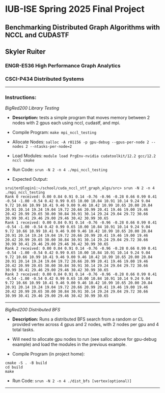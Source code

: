 # IUB-ISE Spring 2025 Final Project
## Benchmarking Distributed Graph Algorithms with NCCL and CUDASTF
## Skyler Ruiter
### ENGR-E536 High Performance Graph Analytics
### CSCI-P434 Distributed Systems

---

### Instructions:

*BigRed200 Library Testing*

* **Description:** tests a simple program that moves memory between 2 nodes with 2 gpus each using nccl, cudastf, and mpi. 

* Compile Program: `make mpi_nccl_testing`

* Allocate Nodes: `salloc -A r01156 -p gpu-debug --gpus-per-node 2 --nodes 2 --ntasks-per-node=2`

* Load Modules: `module load PrgEnv-nvidia cudatoolkit/12.2 gcc/12.2 nccl cmake`

* Run Code: `srun -N 2 -n 4 ./mpi_nccl_testing`

* Expected Output:

```
sruiter@login1:~/school/cuda_nccl_stf_graph_algs/src> srun -N 2 -n 4 ./mpi_nccl_testing
Rank 0 received: 0.00 0.84 0.91 0.14 -0.76 -0.96 -0.28 0.66 0.99 0.41 -0.54 -1.00 -0.54 0.42 0.99 0.65 10.00 10.84 10.91 10.14 9.24 9.04 9.72 10.66 10.99 10.41 9.46 9.00 9.46 10.42 10.99 10.65 20.00 20.84 20.91 20.14 19.24 19.04 19.72 20.66 20.99 20.41 19.46 19.00 19.46 20.42 20.99 20.65 30.00 30.84 30.91 30.14 29.24 29.04 29.72 30.66 30.99 30.41 29.46 29.00 29.46 30.42 30.99 30.65 
Rank 1 received: 0.00 0.84 0.91 0.14 -0.76 -0.96 -0.28 0.66 0.99 0.41 -0.54 -1.00 -0.54 0.42 0.99 0.65 10.00 10.84 10.91 10.14 9.24 9.04 9.72 10.66 10.99 10.41 9.46 9.00 9.46 10.42 10.99 10.65 20.00 20.84 20.91 20.14 19.24 19.04 19.72 20.66 20.99 20.41 19.46 19.00 19.46 20.42 20.99 20.65 30.00 30.84 30.91 30.14 29.24 29.04 29.72 30.66 30.99 30.41 29.46 29.00 29.46 30.42 30.99 30.65 
Rank 2 received: 0.00 0.84 0.91 0.14 -0.76 -0.96 -0.28 0.66 0.99 0.41 -0.54 -1.00 -0.54 0.42 0.99 0.65 10.00 10.84 10.91 10.14 9.24 9.04 9.72 10.66 10.99 10.41 9.46 9.00 9.46 10.42 10.99 10.65 20.00 20.84 20.91 20.14 19.24 19.04 19.72 20.66 20.99 20.41 19.46 19.00 19.46 20.42 20.99 20.65 30.00 30.84 30.91 30.14 29.24 29.04 29.72 30.66 30.99 30.41 29.46 29.00 29.46 30.42 30.99 30.65 
Rank 3 received: 0.00 0.84 0.91 0.14 -0.76 -0.96 -0.28 0.66 0.99 0.41 -0.54 -1.00 -0.54 0.42 0.99 0.65 10.00 10.84 10.91 10.14 9.24 9.04 9.72 10.66 10.99 10.41 9.46 9.00 9.46 10.42 10.99 10.65 20.00 20.84 20.91 20.14 19.24 19.04 19.72 20.66 20.99 20.41 19.46 19.00 19.46 20.42 20.99 20.65 30.00 30.84 30.91 30.14 29.24 29.04 29.72 30.66 30.99 30.41 29.46 29.00 29.46 30.42 30.99 30.65 
```

---

*BigRed200 Distributed BFS*

* **Description:** Runs a distributed BFS search from a random or CL provided vertex across 4 gpus and 2 nodes, with 2 nodes per gpu and 4 total tasks.

* Will need to allocate gpu nodes to run (see salloc above for gpu-debug example) and load the modules in the previous example.

* Compile Program (in project home):

```
cmake -S . -B build
cd build
make
```

* Run Code: `srun -N 2 -n 4 ./dist_bfs [vertex(optional)]`

---